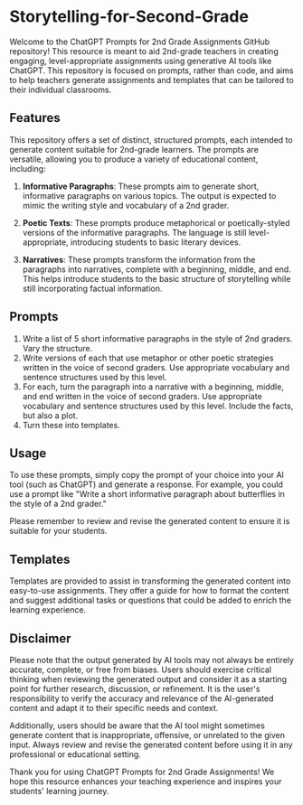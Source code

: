 # Storytelling-for-Second-Grade

Welcome to the ChatGPT Prompts for 2nd Grade Assignments GitHub repository! This resource is meant to aid 2nd-grade teachers in creating engaging, level-appropriate assignments using generative AI tools like ChatGPT. This repository is focused on prompts, rather than code, and aims to help teachers generate assignments and templates that can be tailored to their individual classrooms.

## Features

This repository offers a set of distinct, structured prompts, each intended to generate content suitable for 2nd-grade learners. The prompts are versatile, allowing you to produce a variety of educational content, including:

1. **Informative Paragraphs**: These prompts aim to generate short, informative paragraphs on various topics. The output is expected to mimic the writing style and vocabulary of a 2nd grader.

2. **Poetic Texts**: These prompts produce metaphorical or poetically-styled versions of the informative paragraphs. The language is still level-appropriate, introducing students to basic literary devices.

3. **Narratives**: These prompts transform the information from the paragraphs into narratives, complete with a beginning, middle, and end. This helps introduce students to the basic structure of storytelling while still incorporating factual information.

## Prompts

1. Write a list of 5 short informative paragraphs in the style of 2nd graders. Vary the structure.
2. Write versions of each that use metaphor or other poetic strategies written in the voice of second graders. Use appropriate vocabulary and sentence structures used by this level.
3. For each, turn the paragraph into a narrative with a beginning, middle, and end written in the voice of second graders. Use appropriate vocabulary and sentence structures used by this level. Include the facts, but also a plot.
4. Turn these into templates.

## Usage

To use these prompts, simply copy the prompt of your choice into your AI tool (such as ChatGPT) and generate a response. For example, you could use a prompt like "Write a short informative paragraph about butterflies in the style of a 2nd grader."

Please remember to review and revise the generated content to ensure it is suitable for your students.

## Templates

Templates are provided to assist in transforming the generated content into easy-to-use assignments. They offer a guide for how to format the content and suggest additional tasks or questions that could be added to enrich the learning experience.

## Disclaimer

Please note that the output generated by AI tools may not always be entirely accurate, complete, or free from biases. Users should exercise critical thinking when reviewing the generated output and consider it as a starting point for further research, discussion, or refinement. It is the user's responsibility to verify the accuracy and relevance of the AI-generated content and adapt it to their specific needs and context. 

Additionally, users should be aware that the AI tool might sometimes generate content that is inappropriate, offensive, or unrelated to the given input. Always review and revise the generated content before using it in any professional or educational setting.

Thank you for using ChatGPT Prompts for 2nd Grade Assignments! We hope this resource enhances your teaching experience and inspires your students' learning journey.
